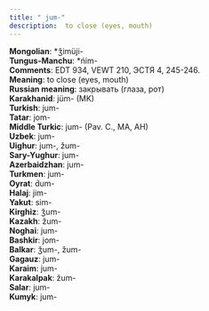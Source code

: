 ```yaml
---
title: " jum-"
description:  to close (eyes, mouth)
---
```


<strong>Mongolian</strong>:  *ǯimüji-<br>
<strong>Tungus-Manchu</strong>:  *ńim-<br>
<strong>Comments</strong>:  EDT 934, VEWT 210, ЭСТЯ 4, 245-246.<br>
<strong>Meaning</strong>:  to close (eyes, mouth)<br>
<strong>Russian meaning</strong>:  закрывать (глаза, рот)<br>
<strong>Karakhanid</strong>:  jüm- (MK)<br>
<strong>Turkish</strong>:  jum-<br>
<strong>Tatar</strong>:  jom-<br>
<strong>Middle Turkic</strong>:  jum- (Pav. C., MA, AH)<br>
<strong>Uzbek</strong>:  jum-<br>
<strong>Uighur</strong>:  jum-, žum-<br>
<strong>Sary-Yughur</strong>:  jum-<br>
<strong>Azerbaidzhan</strong>:  jum-<br>
<strong>Turkmen</strong>:  jum-<br>
<strong>Oyrat</strong>:  d́um-<br>
<strong>Halaj</strong>:  jim-<br>
<strong>Yakut</strong>:  sim-<br>
<strong>Kirghiz</strong>:  ǯum-<br>
<strong>Kazakh</strong>:  žum-<br>
<strong>Noghai</strong>:  jum-<br>
<strong>Bashkir</strong>:  jom-<br>
<strong>Balkar</strong>:  ǯum-, žum-<br>
<strong>Gagauz</strong>:  jum-<br>
<strong>Karaim</strong>:  jum-<br>
<strong>Karakalpak</strong>:  žum-<br>
<strong>Salar</strong>:  jum-<br>
<strong>Kumyk</strong>:  jum-<br>


